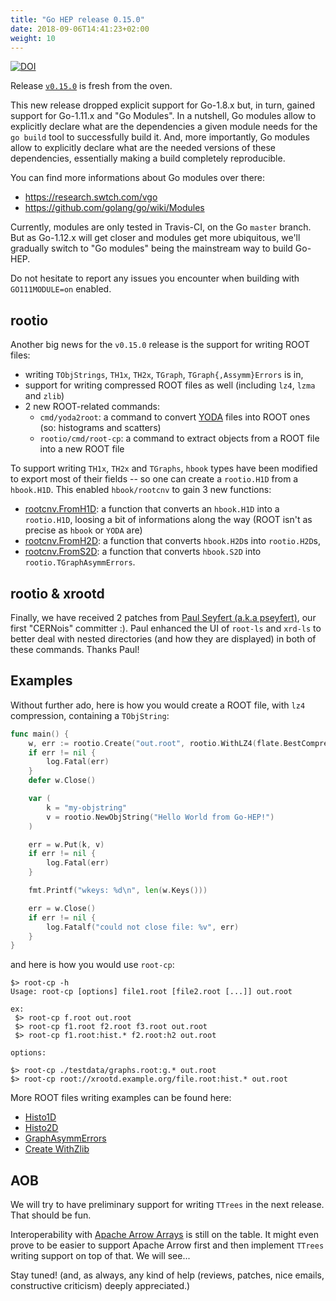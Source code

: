 ```yaml
---
title: "Go HEP release 0.15.0"
date: 2018-09-06T14:41:23+02:00
weight: 10
---
```


[![DOI](https://zenodo.org/badge/DOI/10.5281/zenodo.1410416.svg)](https://doi.org/10.5281/zenodo.1410416)

Release [`v0.15.0`](https://github.com/go-hep/hep/tree/v0.15.0) is fresh from the oven.

This new release dropped explicit support for Go-1.8.x but, in turn, gained support for Go-1.11.x and "Go Modules".
In a nutshell, Go modules allow to explicitly declare what are the dependencies a given module needs for the `go build` tool to successfully build it.
And, more importantly, Go modules allow to explicitly declare what are the needed versions of these dependencies, essentially making a build completely reproducible.

You can find more informations about Go modules over there:

- https://research.swtch.com/vgo
- https://github.com/golang/go/wiki/Modules

Currently, modules are only tested in Travis-CI, on the Go `master` branch.
But as Go-1.12.x will get closer and modules get more ubiquitous, we'll gradually switch to "Go modules" being the mainstream way to build Go-HEP.

Do not hesitate to report any issues you encounter when building with `GO111MODULE=on` enabled.

## rootio

Another big news for the `v0.15.0` release is the support for writing ROOT files:

- writing `TObjStrings`, `TH1x`, `TH2x`, `TGraph`, `TGraph{,Assymm}Errors` is in,
- support for writing compressed ROOT files as well (including `lz4`, `lzma` and `zlib`)
- 2 new ROOT-related commands:
  - `cmd/yoda2root`: a command to convert [YODA](https://yoda.hepforge.org) files into ROOT ones (so: histograms and scatters)
  - `rootio/cmd/root-cp`: a command to extract objects from a ROOT file into a new ROOT file

To support writing `TH1x`, `TH2x` and `TGraphs`, `hbook` types have been modified to export most of their fields -- so one can create a `rootio.H1D` from a `hbook.H1D`.
This enabled `hbook/rootcnv` to gain 3 new functions:

- [rootcnv.FromH1D](https://pkg.go.dev/go-hep.org/x/hep/hbook/rootcnv#FromH1D): a function that converts an `hbook.H1D` into a `rootio.H1D`, loosing a bit of informations along the way (ROOT isn't as precise as `hbook` or `YODA` are)
- [rootcnv.FromH2D](https://pkg.go.dev/go-hep.org/x/hep/hbook/rootcnv#FromH2D): a function that converts `hbook.H2D`s into `rootio.H2D`s,
- [rootcnv.FromS2D](https://pkg.go.dev/go-hep.org/x/hep/hbook/rootcnv#FromS2D): a function that converts `hbook.S2D` into `rootio.TGraphAsymmErrors`.

## rootio & xrootd

Finally, we have received 2 patches from [Paul Seyfert (a.k.a pseyfert)](https://github.com/pseyfert), our first "CERNois" committer :).
Paul enhanced the UI of `root-ls` and `xrd-ls` to better deal with nested directories (and how they are displayed) in both of these commands.
Thanks Paul!

## Examples

Without further ado, here is how you would create a ROOT file, with `lz4` compression, containing a `TObjString`:

```go
func main() {
	w, err := rootio.Create("out.root", rootio.WithLZ4(flate.BestCompression))
	if err != nil {
		log.Fatal(err)
	}
	defer w.Close()

	var (
		k = "my-objstring"
		v = rootio.NewObjString("Hello World from Go-HEP!")
	)

	err = w.Put(k, v)
	if err != nil {
		log.Fatal(err)
	}

	fmt.Printf("wkeys: %d\n", len(w.Keys()))

	err = w.Close()
	if err != nil {
		log.Fatalf("could not close file: %v", err)
	}
}
```

and here is how you would use `root-cp`:

```
$> root-cp -h
Usage: root-cp [options] file1.root [file2.root [...]] out.root

ex:
 $> root-cp f.root out.root
 $> root-cp f1.root f2.root f3.root out.root
 $> root-cp f1.root:hist.* f2.root:h2 out.root

options:

$> root-cp ./testdata/graphs.root:g.* out.root
$> root-cp root://xrootd.example.org/file.root:hist.* out.root
```

More ROOT files writing examples can be found here:

- [Histo1D](https://pkg.go.dev/go-hep.org/x/hep/rootio#example-Create--Histo1D)
- [Histo2D](https://pkg.go.dev/go-hep.org/x/hep/rootio#example-Create--Histo2D)
- [GraphAsymmErrors](https://pkg.go.dev/go-hep.org/x/hep/rootio#example-Create--GraphAsymmErrors)
- [Create WithZlib](https://pkg.go.dev/go-hep.org/x/hep/rootio#example-Create--WithZlib)

## AOB

We will try to have preliminary support for writing `TTrees` in the next release.
That should be fun.

Interoperability with [Apache Arrow Arrays](https://arrow.apache.org) is still on the table.
It might even prove to be easier to support Apache Arrow first and then implement `TTrees` writing support on top of that.
We will see...

Stay tuned! (and, as always, any kind of help (reviews, patches, nice emails, constructive criticism) deeply appreciated.)
